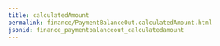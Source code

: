 ```yaml
---
title: calculatedAmount
permalink: finance/PaymentBalanceOut.calculatedAmount.html
jsonid: finance_paymentbalanceout_calculatedamount
---
```

